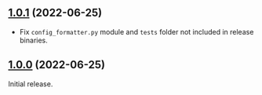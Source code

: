 ## [1.0.1](https://github.com/delgan/config-formatter/releases/tag/1.0.0) (2022-06-25)

- Fix `config_formatter.py` module and `tests` folder not included in release binaries.


## [1.0.0](https://github.com/delgan/config-formatter/releases/tag/1.0.0) (2022-06-25)

Initial release.
